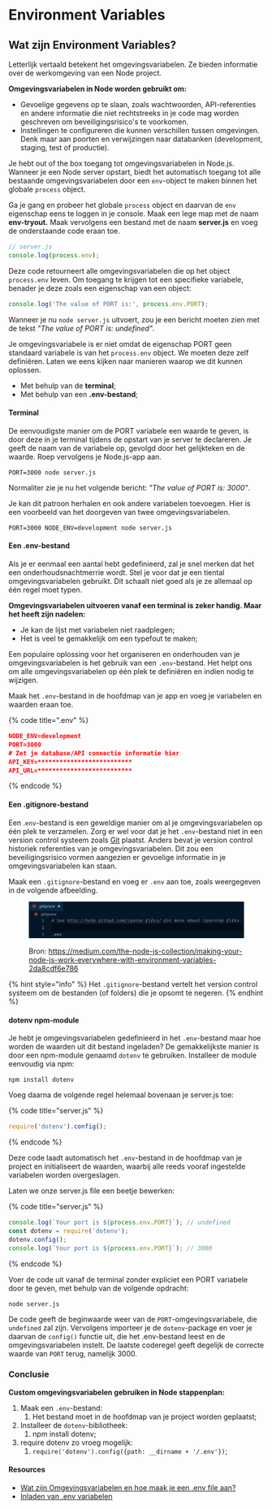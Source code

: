 # Environment Variables

## Wat zijn Environment Variables?&#x20;

Letterlijk vertaald betekent het omgevingsvariabelen. Ze bieden informatie over de werkomgeving van een Node project.&#x20;

**Omgevingsvariabelen in Node worden gebruikt om:**

* Gevoelige gegevens op te slaan, zoals wachtwoorden, API-referenties en andere informatie die niet rechtstreeks in je code mag worden geschreven om beveiligingsrisico's te voorkomen.&#x20;
* Instellingen te configureren die kunnen verschillen tussen omgevingen. Denk maar aan poorten en verwijzingen naar databanken (development, staging, test of productie).

Je hebt out of the box toegang tot omgevingsvariabelen in Node.js. Wanneer je een Node server opstart, biedt het automatisch toegang tot alle bestaande omgevingsvariabelen door een `env`-object te maken binnen het globale `process` object.

Ga je gang en probeer het globale `process` object en daarvan de `env` eigenschap eens te loggen in je console. Maak een lege map met de naam **env-tryout.** Maak vervolgens een bestand met de naam **server.js** en voeg de onderstaande code eraan toe.

```javascript
// server.js
console.log(process.env);
```

Deze code retourneert alle omgevingsvariabelen die op het object `process.env` leven. Om toegang te krijgen tot een specifieke variabele, benader je deze zoals een eigenschap van een object:

```javascript
console.log('The value of PORT is:', process.env.PORT);
```

Wanneer je nu `node server.js` uitvoert, zou je een bericht moeten zien met de tekst _"The value of PORT is: undefined"_.

Je omgevingsvariabele is er niet omdat de eigenschap PORT geen standaard variabele is van het `process.env` object. We moeten deze zelf definiëren. Laten we eens kijken naar manieren waarop we dit kunnen oplossen.

* Met behulp van de **terminal**;
* Met behulp van een **.env-bestand**;

#### Terminal

De eenvoudigste manier om de PORT variabele een waarde te geven, is door deze in je terminal tijdens de opstart van je server te declareren. Je geeft de naam van de variabele op, gevolgd door het gelijkteken en de waarde. Roep vervolgens je Node.js-app aan.

```
PORT=3000 node server.js
```

Normaliter zie je nu het volgende bericht:  _"The value of PORT is: 3000"_.

Je kan dit patroon herhalen en ook andere variabelen toevoegen. Hier is een voorbeeld van het doorgeven van twee omgevingsvariabelen.

```
PORT=3000 NODE_ENV=development node server.js
```

#### Een .env-bestand

Als je er eenmaal een aantal hebt gedefinieerd, zal je snel merken dat het een onderhoudsnachtmerrie wordt. Stel je voor dat je een tiental omgevingsvariabelen gebruikt. Dit schaalt niet goed als je ze allemaal op één regel moet typen.

**Omgevingsvariabelen uitvoeren vanaf een terminal is zeker handig. Maar het heeft zijn nadelen:**

* Je kan de lijst met variabelen niet raadplegen;
* Het is veel te gemakkelijk om een ​​typefout te maken;

Een populaire oplossing voor het organiseren en onderhouden van je omgevingsvariabelen is het gebruik van een `.env`-bestand. Het helpt ons om alle omgevingsvariabelen op één plek te definiëren en indien nodig te wijzigen.

Maak het `.env`-bestand in de hoofdmap van je app en voeg je variabelen en waarden eraan toe.



{% code title=".env" %}
```json
NODE_ENV=development
PORT=3000
# Zet je database/API connectie informatie hier
API_KEY=**************************
API_URL=**************************
```
{% endcode %}

#### Een .gitignore-bestand

Een .`env`-bestand is een geweldige manier om al je omgevingsvariabelen op één plek te verzamelen. Zorg er wel voor dat je het `.env`-bestand niet in een version control systeem zoals [Git](https://git-scm.com/) plaatst. Anders bevat je version control historiek referenties van je omgevingsvariabelen. Dit zou een beveiligingsrisico vormen aangezien er gevoelige informatie in je omgevingsvariabelen kan staan.

Maak een `.gitignore`-bestand en voeg er `.env` aan toe, zoals weergegeven in de volgende afbeelding.

<figure><img src="../../.gitbook/assets/image.png" alt=""><figcaption><p>Bron: <a href="https://medium.com/the-node-js-collection/making-your-node-js-work-everywhere-with-environment-variables-2da8cdf6e786">https://medium.com/the-node-js-collection/making-your-node-js-work-everywhere-with-environment-variables-2da8cdf6e786</a></p></figcaption></figure>

{% hint style="info" %}
Het `.gitignore`-bestand vertelt het version control systeem om de bestanden (of folders) die je opsomt te negeren.
{% endhint %}

#### dotenv npm-module

Je hebt je omgevingsvariabelen gedefinieerd in het `.env`-bestand maar hoe worden de waarden uit dit bestand ingeladen? De gemakkelijkste manier is door een npm-module genaamd `dotenv` te gebruiken. Installeer de module eenvoudig via npm:

```
npm install dotenv
```

Voeg daarna de volgende regel helemaal bovenaan je server.js toe:

{% code title="server.js" %}
```javascript
require('dotenv').config();
```
{% endcode %}

Deze code laadt automatisch het `.env`-bestand in de hoofdmap van je project en initialiseert de waarden, waarbij alle reeds vooraf ingestelde variabelen worden overgeslagen.

Laten we onze server.js file een beetje bewerken:

{% code title="server.js" %}
```javascript
console.log(`Your port is ${process.env.PORT}`); // undefined
const dotenv = require('dotenv');
dotenv.config();
console.log(`Your port is ${process.env.PORT}`); // 3000
```
{% endcode %}

Voer de code uit vanaf de terminal zonder expliciet een PORT variabele door te geven, met behulp van de volgende opdracht:

```
node server.js
```

De code geeft de beginwaarde weer van de `PORT`-omgevingsvariabele, die `undefined` zal zijn. Vervolgens importeer je de `dotenv`-package en voer je daarvan de `config()` functie uit, die het .env-bestand leest en de omgevingsvariabelen instelt. De laatste coderegel geeft degelijk de correcte waarde van `PORT` terug, namelijk 3000.

### Conclusie

**Custom omgevingsvariabelen gebruiken in Node stappenplan:**

1. Maak een `.env`-bestand:
   1. Het bestand moet in de hoofdmap van je project worden geplaatst;
2. Installeer de `dotenv`-bibliotheek:&#x20;
   1. npm install dotenv;
3. require dotenv zo vroeg mogelijk:&#x20;
   1. `require('dotenv').config({path: __dirname + '/.env'})`;

#### Resources

* [Wat zijn Omgevingsvariabelen en hoe maak je een .env file aan?](https://www.codementor.io/@parthibakumarmurugesan/what-is-env-how-to-set-up-and-run-a-env-file-in-node-1pnyxw9yxj)
* [Inladen van .env variabelen](https://www.npmjs.com/package/dotenv)
